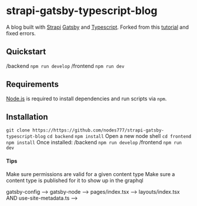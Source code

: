 # strapi-gatsby-typescript-blog

A blog built with [Strapi](https://strapi.io/) [Gatsby](https://www.gatsbyjs.com/) and [Typescript](https://www.typescriptlang.org/). Forked from this [tutorial](https://strapi.io/blog/build-a-static-blog-with-gatsby-typescript-and-strapi) and fixed errors.

## Quickstart

/backend
`npm run develop`
/frontend
`npm run dev`

## Requirements

[Node.js](https://nodejs.org) is required to install dependencies and run scripts via `npm`.

## Installation

`git clone https://https://github.com/nodes777/strapi-gatsby-typescript-blog`
`cd backend`
`npm install`
Open a new node shell
`cd frontend`
`npm install`
Once installed:
/backend
`npm run develop`
/frontend
`npm run dev`

#### Tips

Make sure permissions are valid for a given content type
Make sure a content type is published for it to show up in the graphql

gatsby-config --> gatsby-node --> pages/index.tsx --> layouts/index.tsx AND use-site-metadata.ts -->
